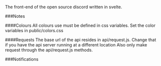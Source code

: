 The front-end of the open source discord written in svelte.


###Notes

####Colours
All colours use must be defined in css variables. Set the color variables in public/colors.css


####Requests
The base url of the api resides in api/request.js. Change that if you have the api server running at a different location
Also only make request through the api/request.js methods.

###Notifications
